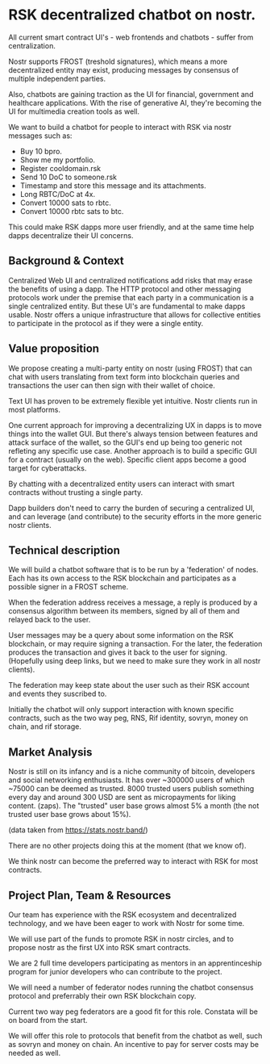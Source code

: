 # RSK decentralized chatbot on nostr.

All current smart contract UI's - web frontends and chatbots - suffer from centralization. 

Nostr supports FROST (treshold signatures), which means a more decentralized entity may exist, producing messages by consensus of multiple independent parties.

Also, chatbots are gaining traction as the UI for financial, government and healthcare applications. With the rise of generative AI, they're becoming the UI for multimedia creation tools as well.

We want to build a chatbot for people to interact with RSK via nostr messages such as:
- Buy 10 bpro.
- Show me my portfolio.
- Register cooldomain.rsk
- Send 10 DoC to someone.rsk
- Timestamp and store this message and its attachments.
- Long RBTC/DoC at 4x.
- Convert 10000 sats to rbtc.
- Convert 10000 rbtc sats to btc.

This could make RSK dapps more user friendly, and at the same time help dapps decentralize their UI concerns.

## Background & Context

Centralized Web UI and centralized notifications add risks that may erase the benefits of using a dapp.
The HTTP protocol and other messaging protocols work under the premise that each party in a communication is a single centralized entity. But these UI's are fundamental to make dapps usable. Nostr offers a unique infrastructure that allows for collective entities to participate in the protocol as if they were a single entity.

## Value proposition

We propose creating a multi-party entity on nostr (using FROST) that can chat with users translating from text form into blockchain queries and transactions the user can then sign with their wallet of choice.

Text UI has proven to be extremely flexible yet intuitive. Nostr clients run in most platforms.

One current approach for improving a decentralizing UX in dapps is to move things into the wallet GUI. But there's always tension between features and attack surface of the wallet, so the GUI's end up being too generic not refleting any specific use case. Another approach is to build a specific GUI for a contract (usually on the web). Specific client apps become a good target for cyberattacks.

By chatting with a decentralized entity users can interact with smart contracts without trusting a single party.

Dapp builders don't need to carry the burden of securing a centralized UI, and can leverage (and contribute) to the security efforts in the more generic nostr clients.

## Technical description

We will build a chatbot software that is to be run by a 'federation' of nodes. Each has its own access to the RSK blockchain and participates as a possible signer in a FROST scheme.

When the federation address receives a message, a reply is produced by a consensus algorithm between its members, signed by all of them and relayed back to the user.

User messages may be a query about some information on the RSK blockchain, or may require signing a transaction. For the later, the federation produces the transaction and gives it back to the user for signing. (Hopefully using deep links, but we need to make sure they work in all nostr clients).

The federation may keep state about the user such as their RSK account and events they suscribed to.

Initially the chatbot will only support interaction with known specific contracts, such as the two way peg, RNS, Rif identity, sovryn, money on chain, and rif storage. 

## Market Analysis
Nostr is still on its infancy and is a niche community of bitcoin, developers and social networking enthusiasts. It has over ~300000 users of which ~75000 can be deemed as trusted. 8000 trusted users publish something every day and around 300 USD are sent as micropayments for liking content. (zaps). The "trusted" user base grows almost 5% a month (the not trusted user base grows about 15%).

(data taken from https://stats.nostr.band/)

There are no other projects doing this at the moment (that we know of).

We think nostr can become the preferred way to interact with RSK for most contracts.

## Project Plan, Team & Resources
Our team has experience with the RSK ecosystem and decentralized technology, and we have been eager to work with Nostr for some time.

We will use part of the funds to promote RSK in nostr circles, and to propose nostr as the first UX into RSK smart contracts.

We are 2 full time developers participating as mentors in an apprentinceship program for junior developers who can contribute to the project.

We will need a number of federator nodes running the chatbot consensus protocol and preferrably their own RSK blockchain copy.

Current two way peg federators are a good fit for this role. Constata will be on board from the start.

We will offer this role to protocols that benefit from the chatbot as well, such as sovryn and money on chain. An incentive to pay for server costs may be needed as well.



